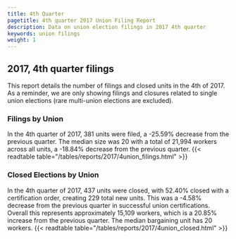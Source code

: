 ```yaml
---
title: 4th Quarter 
pagetitle: 4th quarter 2017 Union Filing Report
description: Data on union election filings in 2017 4th quarter 
keywords: union filings
weight: 1
---
```


## 2017, 4th quarter filings

This report details the number of filings and closed units in the 4th of 2017. As a reminder, we are only showing filings and closures related to single union elections (rare multi-union elections are excluded).

### Filings by Union
In the 4th quarter of 2017, 381 units were filed, a -25.59% decrease from the previous quarter. The median size was 20 with a total of 21,994 workers across all units, a -18.84% decrease from the previous quarter.
{{< readtable table="/tables/reports/2017/4union_filings.html" >}}

### Closed Elections by Union
In the 4th quarter of 2017, 437 units were closed, with 52.40% closed with a certification order, creating 229 total new units. This was a -4.58% decrease from the previous quarter in successful union certifications. Overall this represents approximately 15,109 workers, which is a 20.85% increase from the previous quarter. The median bargaining unit has 20 workers.
{{< readtable table="/tables/reports/2017/4union_closed.html" >}}
